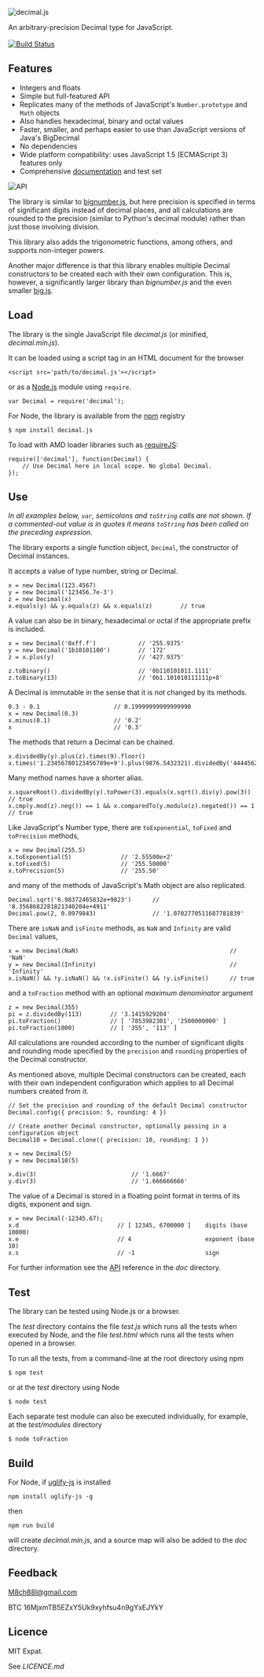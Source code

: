 ![decimal.js](https://raw.githubusercontent.com/MikeMcl/decimal.js/gh-pages/decimaljs.png)

An arbitrary-precision Decimal type for JavaScript.
<br>   
[![Build Status](https://travis-ci.org/MikeMcl/decimal.js.svg)](https://travis-ci.org/MikeMcl/decimal.js)

## Features

  - Integers and floats 
  - Simple but full-featured API
  - Replicates many of the methods of JavaScript's `Number.prototype` and `Math` objects
  - Also handles hexadecimal, binary and octal values
  - Faster, smaller, and perhaps easier to use than JavaScript versions of Java's BigDecimal
  - No dependencies
  - Wide platform compatibility: uses JavaScript 1.5 (ECMAScript 3) features only
  - Comprehensive [documentation](http://mikemcl.github.io/decimal.js/) and test set

![API](https://raw.githubusercontent.com/MikeMcl/decimal.js/gh-pages/API.png)

The library is similar to [bignumber.js](https://github.com/MikeMcl/bignumber.js/), but here
precision is specified in terms of significant digits instead of decimal places, and all
calculations are rounded to the precision (similar to Python's decimal module) rather than just
those involving division.

This library also adds the trigonometric functions, among others, and supports non-integer powers.

Another major difference is that this library enables multiple Decimal constructors to be created
 each with their own configuration. This is, however, a significantly larger library than
 *bignumber.js* and the even smaller [big.js](https://github.com/MikeMcl/big.js/).

## Load

The library is the single JavaScript file *decimal.js* (or minified, *decimal.min.js*).

It can be loaded using a script tag in an HTML document for the browser

    <script src='path/to/decimal.js'></script>

or as a [Node.js](http://nodejs.org) module using `require`.

    var Decimal = require('decimal');

For Node, the library is available from the [npm](https://npmjs.org/) registry

    $ npm install decimal.js
    
To load with AMD loader libraries such as [requireJS](http://requirejs.org/):

    require(['decimal'], function(Decimal) {
        // Use Decimal here in local scope. No global Decimal.
    });

## Use

*In all examples below, `var`, semicolons and `toString` calls are not shown.
If a commented-out value is in quotes it means `toString` has been called on the preceding expression.*

The library exports a single function object, `Decimal`, the constructor of Decimal instances.

It accepts a value of type number, string or Decimal.

    x = new Decimal(123.4567)
    y = new Decimal('123456.7e-3')
    z = new Decimal(x)
    x.equals(y) && y.equals(z) && x.equals(z)        // true

A value can also be in binary, hexadecimal or octal if the appropriate prefix is included.

    x = new Decimal('0xff.f')            // '255.9375'
    y = new Decimal('1b10101100')        // '172'
    z = x.plus(y)                        // '427.9375'
    
    z.toBinary()                         // '0b110101011.1111'
    z.toBinary(13)                       // '0b1.101010111111p+8'

A Decimal is immutable in the sense that it is not changed by its methods.

    0.3 - 0.1                     // 0.19999999999999998
    x = new Decimal(0.3)
    x.minus(0.1)                  // '0.2'
    x                             // '0.3'

The methods that return a Decimal can be chained.

    x.dividedBy(y).plus(z).times(9).floor()
    x.times('1.23456780123456789e+9').plus(9876.5432321).dividedBy('4444562598.111772').ceil()

Many method names have a shorter alias.

    x.squareRoot().dividedBy(y).toPower(3).equals(x.sqrt().div(y).pow(3))         // true
    x.cmp(y.mod(z).neg()) == 1 && x.comparedTo(y.modulo(z).negated()) == 1        // true

Like JavaScript's Number type, there are `toExponential`, `toFixed` and `toPrecision` methods,

    x = new Decimal(255.5)
    x.toExponential(5)              // '2.55500e+2'
    x.toFixed(5)                    // '255.50000'
    x.toPrecision(5)                // '255.50'
    
and many of the methods of JavaScript's Math object are also replicated.

    Decimal.sqrt('6.98372465832e+9823')      // '8.3568682281821340204e+4911'
    Decimal.pow(2, 0.0979843)                // '1.0702770511687781839'

There are `isNaN` and `isFinite` methods, as `NaN` and `Infinity` are valid `Decimal` values,

    x = new Decimal(NaN)                                           // 'NaN'
    y = new Decimal(Infinity)                                      // 'Infinity'
    x.isNaN() && !y.isNaN() && !x.isFinite() && !y.isFinite()      // true
    
and a `toFraction` method with an optional *maximum denominator* argument

    z = new Decimal(355)
    pi = z.dividedBy(113)        // '3.1415929204'
    pi.toFraction()              // [ '7853982301', '2500000000' ]
    pi.toFraction(1000)          // [ '355', '113' ]

All calculations are rounded according to the number of significant digits and rounding mode
 specified by the `precision` and `rounding` properties of the Decimal constructor.

As mentioned above, multiple Decimal constructors can be created, each with their own independent
 configuration which applies to all Decimal numbers created from it.

    // Set the precision and rounding of the default Decimal constructor
    Decimal.config({ precision: 5, rounding: 4 })

    // Create another Decimal constructor, optionally passing in a configuration object
    Decimal10 = Decimal.clone({ precision: 10, rounding: 1 })    

    x = new Decimal(5)
    y = new Decimal10(5)

    x.div(3)                           // '1.6667'
    y.div(3)                           // '1.666666666'

The value of a Decimal is stored in a floating point format in terms of its digits, exponent and sign.

    x = new Decimal(-12345.67);
    x.d                            // [ 12345, 6700000 ]    digits (base 10000)
    x.e                            // 4                     exponent (base 10)
    x.s                            // -1                    sign

For further information see the [API](http://mikemcl.github.io/decimal.js/) reference in the *doc* directory.

## Test

The library can be tested using Node.js or a browser.

The *test* directory contains the file *test.js* which runs all the tests when executed by Node, and the file *test.html* which runs all the tests when opened in a browser.

To run all the tests, from a command-line at the root directory using npm

    $ npm test

or at the *test* directory using Node
    
    $ node test
    
Each separate test module can also be executed individually, for example, at the *test/modules* directory

    $ node toFraction


## Build

For Node, if [uglify-js](https://github.com/mishoo/UglifyJS2) is installed

    npm install uglify-js -g

then

    npm run build

will create *decimal.min.js*, and a source map will also be added to the *doc* directory.

## Feedback

<a href='mailto:M8ch88l@gmail.com'>M8ch88l@gmail.com</a>

BTC 16MjxmTB5EZxY5Uk9xyhfsu4n9gYxEJYkY

## Licence

MIT Expat.

See *LICENCE.md*
